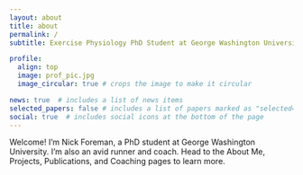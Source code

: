 ```yaml
---
layout: about
title: about
permalink: /
subtitle: Exercise Physiology PhD Student at George Washington University

profile:
  align: top
  image: prof_pic.jpg
  image_circular: true # crops the image to make it circular

news: true  # includes a list of news items
selected_papers: false # includes a list of papers marked as "selected={true}"
social: true  # includes social icons at the bottom of the page
---
```



Welcome! I’m Nick Foreman, a PhD student at George Washington University. I’m also an avid runner and coach. Head to the About Me, Projects, Publications, and Coaching pages to learn more.

